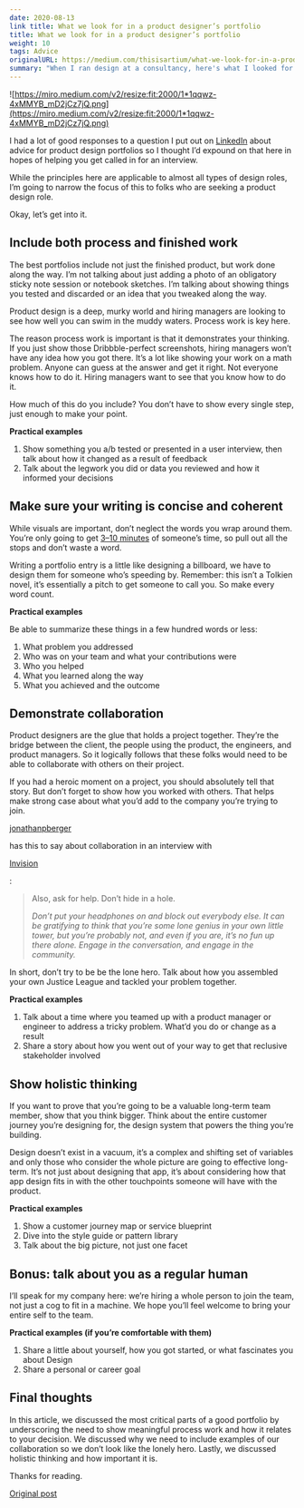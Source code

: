 ```yaml
---
date: 2020-08-13
link title: What we look for in a product designer’s portfolio
title: What we look for in a product designer’s portfolio
weight: 10
tags: Advice
originalURL: https://medium.com/thisisartium/what-we-look-for-in-a-product-designers-portfolio-d7ae90056a3b
summary: "When I ran design at a consultancy, here's what I looked for in a designer's portfolio."
---
```



![https://miro.medium.com/v2/resize:fit:2000/1*1qqwz-4xMMYB_mD2jCz7jQ.png](https://miro.medium.com/v2/resize:fit:2000/1*1qqwz-4xMMYB_mD2jCz7jQ.png)

I had a lot of good responses to a question I put out on [LinkedIn](https://www.linkedin.com/feed/update/urn:li:activity:6687366713492803584/) about advice for product design portfolios so I thought I’d expound on that here in hopes of helping you get called in for an interview.

While the principles here are applicable to almost all types of design roles, I’m going to narrow the focus of this to folks who are seeking a product design role.

Okay, let’s get into it.

## **Include both process and finished work**

The best portfolios include not just the finished product, but work done along the way. I’m not talking about just adding a photo of an obligatory sticky note session or notebook sketches. I’m talking about showing things you tested and discarded or an idea that you tweaked along the way.

Product design is a deep, murky world and hiring managers are looking to see how well you can swim in the muddy waters. Process work is key here.

The reason process work is important is that it demonstrates your thinking. If you just show those Dribbble-perfect screenshots, hiring managers won’t have any idea how you got there. It’s a lot like showing your work on a math problem. Anyone can guess at the answer and get it right. Not everyone knows how to do it. Hiring managers want to see that you know how to do it.

How much of this do you include? You don’t have to show every single step, just enough to make your point.

**Practical examples**

1. Show something you a/b tested or presented in a user interview, then talk about how it changed as a result of feedback
2. Talk about the legwork you did or data you reviewed and how it informed your decisions

## **Make sure your writing is concise and coherent**

While visuals are important, don’t neglect the words you wrap around them. You’re only going to get [3–10 minutes](https://uxdesign.cc/ever-wonder-how-recruiters-look-at-your-design-portfolio-cc8dd1ecb698) of someone’s time, so pull out all the stops and don’t waste a word.

Writing a portfolio entry is a little like designing a billboard, we have to design them for someone who’s speeding by. Remember: this isn’t a Tolkien novel, it’s essentially a pitch to get someone to call you. So make every word count.

**Practical examples**

Be able to summarize these things in a few hundred words or less:

1. What problem you addressed
2. Who was on your team and what your contributions were
3. Who you helped
4. What you learned along the way
5. What you achieved and the outcome

## **Demonstrate collaboration**

Product designers are the glue that holds a project together. They’re the bridge between the client, the people using the product, the engineers, and product managers. So it logically follows that these folks would need to be able to collaborate with others on their project.

If you had a heroic moment on a project, you should absolutely tell that story. But don’t forget to show how you worked with others. That helps make strong case about what you’d add to the company you’re trying to join.

[jonathanpberger](https://medium.com/u/bcdcaf48bb81?source=post_page-----d7ae90056a3b--------------------------------)

has this to say about collaboration in an interview with

[Invision](https://www.invisionapp.com/inside-design/inside-design-team-pivotal-labs/)

:

> Also, ask for help. Don’t hide in a hole.
> 
> 
> *Don’t put your headphones on and block out everybody else. It can be gratifying to think that you’re some lone genius in your own little tower, but you’re probably not, and even if you are, it’s no fun up there alone. Engage in the conversation, and engage in the community.*
> 

In short, don’t try to be be the lone hero. Talk about how you assembled your own Justice League and tackled your problem together.

**Practical examples**

1. Talk about a time where you teamed up with a product manager or engineer to address a tricky problem. What’d you do or change as a result
2. Share a story about how you went out of your way to get that reclusive stakeholder involved

## **Show holistic thinking**

If you want to prove that you’re going to be a valuable long-term team member, show that you think bigger. Think about the entire customer journey you’re designing for, the design system that powers the thing you’re building.

Design doesn’t exist in a vacuum, it’s a complex and shifting set of variables and only those who consider the whole picture are going to effective long-term. It’s not just about designing that app, it’s about considering how that app design fits in with the other touchpoints someone will have with the product.

**Practical examples**

1. Show a customer journey map or service blueprint
2. Dive into the style guide or pattern library
3. Talk about the big picture, not just one facet

## **Bonus: talk about you as a regular human**

I’ll speak for my company here: we’re hiring a whole person to join the team, not just a cog to fit in a machine. We hope you’ll feel welcome to bring your entire self to the team.

**Practical examples (if you’re comfortable with them)**

1. Share a little about yourself, how you got started, or what fascinates you about Design
2. Share a personal or career goal

## **Final thoughts**

In this article, we discussed the most critical parts of a good portfolio by underscoring the need to show meaningful process work and how it relates to your decision. We discussed why we need to include examples of our collaboration so we don’t look like the lonely hero. Lastly, we discussed holistic thinking and how important it is.

Thanks for reading.


[Original post](https://medium.com/thisisartium/what-we-look-for-in-a-product-designers-portfolio-d7ae90056a3b)
